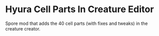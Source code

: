 # Hyura Cell Parts In Creature Editor
 Spore mod that adds the 40 cell parts (with fixes and tweaks) in the creature creator.
